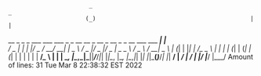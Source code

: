                           _                                              _     
                          (_)                                            | |    
  __ _ _   _  ___  ___ ___ _ _ __   __ _  __ _  __ _ _ __ ___   ___   ___| |__  
 / _  | | | |/ _ \/ __/ __| |  _ \ / _  |/ _  |/ _  |  _   _ \ / _ \ / __|  _ \ 
| (_| | |_| |  __/\__ \__ \ | | | | (_| | (_| | (_| | | | | | |  __/_\__ \ | | |
 \__, |\__,_|\___||___/___/_|_| |_|\__, |\__, |\__,_|_| |_| |_|\___(_)___/_| |_|
  __/ |                             __/ | __/ |
 |___/                             |___/ |___/
Amount of lines: 
31
Tue Mar  8 22:38:32 EST 2022
